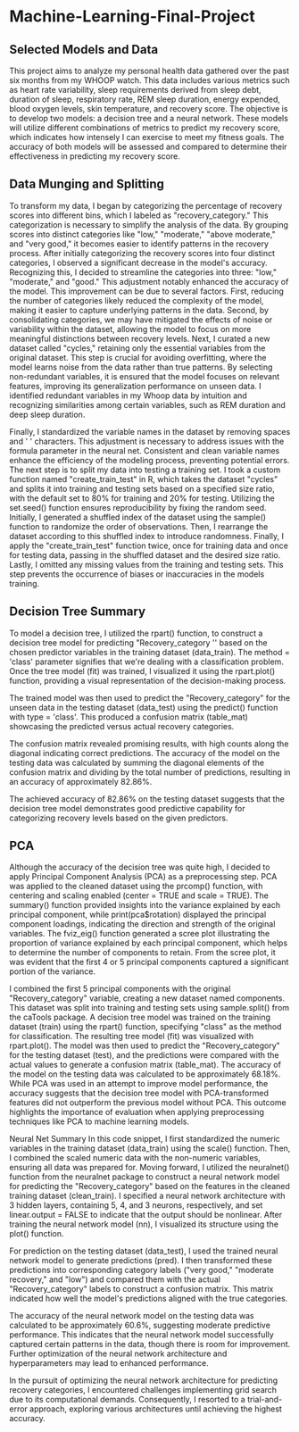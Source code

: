 # Machine-Learning-Final-Project

## Selected Models and Data

This project aims to analyze my personal health data gathered over the past six months from my WHOOP watch. This data includes various metrics such as heart rate variability, sleep requirements derived from sleep debt, duration of sleep, respiratory rate, REM sleep duration, energy expended, blood oxygen levels, skin temperature, and recovery score. The objective is to develop two models: a decision tree and a neural network. These models will utilize different combinations of metrics to predict my recovery score, which indicates how intensely I can exercise to meet my fitness goals. The accuracy of both models will be assessed and compared to determine their effectiveness in predicting my recovery score.


## Data Munging and Splitting

To transform my data, I began by categorizing the percentage of recovery scores into different bins, which I labeled as "recovery_category." This categorization is necessary to simplify the analysis of the data. By grouping scores into distinct categories like "low," "moderate," "above moderate," and "very good," it becomes easier to identify patterns in the recovery process.
After initially categorizing the recovery scores into four distinct categories, I observed a significant decrease in the model's accuracy. Recognizing this, I decided to streamline the categories into three: "low," "moderate," and "good." This adjustment notably enhanced the accuracy of the model. This improvement can be due to several factors. First, reducing the number of categories likely reduced the complexity of the model, making it easier to capture underlying patterns in the data. Second, by consolidating categories, we may have mitigated the effects of noise or variability within the dataset, allowing the model to focus on more meaningful distinctions between recovery levels.
Next, I curated a new dataset called "cycles," retaining only the essential variables from the original dataset. This step is crucial for avoiding overfitting, where the model learns noise from the data rather than true patterns. By selecting non-redundant variables, it is ensured that the model focuses on relevant features, improving its generalization performance on unseen data. I identified redundant variables in my Whoop data by intuition and recognizing similarities among certain variables, such as REM duration and deep sleep duration.


Finally, I standardized the variable names in the dataset by removing spaces and ' ' characters. This adjustment is necessary to address issues with the formula parameter in the neural net. Consistent and clean variable names enhance the efficiency of the modeling process, preventing potential errors.
The next step is to split my data into testing a training set. I took a custom function named "create_train_test" in R, which takes the dataset "cycles" and splits it into training and testing sets based on a specified size ratio, with the default set to 80% for training and 20% for testing. Utilizing the set.seed() function ensures reproducibility by fixing the random seed. Initially, I generated a shuffled index of the dataset using the sample() function to randomize the order of observations. Then, I rearrange the dataset according to this shuffled index to introduce randomness. Finally, I apply the "create_train_test" function twice, once for training data and once for testing data, passing in the shuffled dataset and the desired size ratio. Lastly, I omitted any missing values from the training and testing sets. This step prevents the occurrence of biases or inaccuracies in the models training.

## Decision Tree Summary

To model a decision tree, I utilized the rpart() function, to construct a decision tree model for predicting "Recovery_category '' based on the chosen predictor variables in the training dataset (data_train). The method = 'class' parameter signifies that we're dealing with a classification problem. Once the tree model (fit)
was trained, I visualized it using the rpart.plot() function, providing a visual representation of the decision-making process.

The trained model was then used to predict the "Recovery_category" for the unseen data in the testing dataset (data_test) using the predict() function with
type = 'class'. This produced a confusion matrix (table_mat) showcasing the predicted versus actual recovery categories.

The confusion matrix revealed promising results, with high counts along the diagonal indicating correct predictions. The accuracy of the model on the testing data was calculated by summing the diagonal elements of the confusion matrix and dividing by the total number of predictions, resulting in an accuracy of approximately 82.86%.

The achieved accuracy of 82.86% on the testing dataset suggests that the decision tree model demonstrates good predictive capability for categorizing recovery levels based on the given predictors.

## PCA

Although the accuracy of the decision tree was quite high, I decided to apply Principal Component Analysis (PCA) as a preprocessing step. PCA was applied to the cleaned dataset using the prcomp() function, with centering and scaling enabled (center = TRUE and scale = TRUE). The summary() function provided insights into the variance explained by each principal component, while print(pca$rotation) displayed the principal component loadings, indicating the direction and strength of the original variables.
The fviz_eig() function generated a scree plot illustrating the proportion of variance explained by each principal component, which helps to determine the
number of components to retain. From the scree plot, it was evident that the first 4 or 5 principal components captured a significant portion of the variance.

I combined the first 5 principal components with the original "Recovery_category" variable, creating a new dataset named components. This dataset was split into training and testing sets using sample.split() from the caTools package.
A decision tree model was trained on the training dataset (train) using the rpart() function, specifying "class" as the method for classification. The resulting tree model (fit) was visualized with rpart.plot().
The model was then used to predict the "Recovery_category" for the testing dataset (test), and the predictions were compared with the actual values to generate a confusion matrix (table_mat). The accuracy of the model on the testing data was calculated to be approximately 68.18%.
While PCA was used in an attempt to improve model performance, the accuracy suggests that the decision tree model with PCA-transformed features did not outperform the previous model without PCA. This outcome highlights the importance of evaluation when applying preprocessing techniques like PCA to machine learning models.

Neural Net Summary
In this code snippet, I first standardized the numeric variables in the training dataset (data_train) using the scale() function. Then, I combined the scaled numeric data with the non-numeric variables, ensuring all data was prepared for.
Moving forward, I utilized the neuralnet() function from the neuralnet package to construct a neural network model for predicting the "Recovery_category" based on the features in the cleaned training dataset (clean_train). I specified a neural network architecture with 3 hidden layers, containing 5, 4, and 3 neurons, respectively, and set linear.output = FALSE to indicate that the output should be nonlinear.
After training the neural network model (nn), I visualized its structure using the plot() function.

For prediction on the testing dataset (data_test), I used the trained neural network model to generate predictions (pred). I then transformed these predictions into corresponding category labels ("very good," "moderate recovery," and "low") and compared them with the actual "Recovery_category" labels to construct a confusion matrix. This matrix indicated how well the model's predictions aligned with the true categories.

The accuracy of the neural network model on the testing data was calculated to be approximately 60.6%, suggesting moderate predictive performance. This indicates that the neural network model successfully captured certain patterns in the data, though there is room for improvement. Further optimization of the neural network architecture and hyperparameters may lead to enhanced performance.

In the pursuit of optimizing the neural network architecture for predicting recovery categories, I encountered challenges implementing grid search due to its computational demands. Consequently, I resorted to a trial-and-error approach, exploring various architectures until achieving the highest accuracy.



